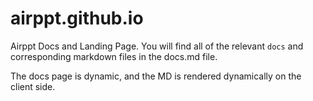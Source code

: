 # airppt.github.io


Airppt Docs and Landing Page. You will find all of the relevant `docs` and corresponding markdown files in the docs.md file.

The docs page is dynamic, and the MD is rendered dynamically on the client side.
